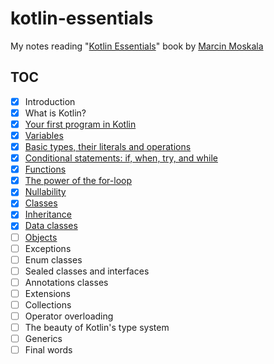 # kotlin-essentials

My notes reading "[Kotlin Essentials][book]" book by [Marcin Moskala][marcin]

## TOC

* [x] Introduction
* [x] What is Kotlin?
* [x] [Your first program in Kotlin](src/main/kotlin/ch03)
* [x] [Variables](src/main/kotlin/ch04)
* [x] [Basic types, their literals and operations](src/main/kotlin/ch05)
* [x] [Conditional statements: if, when, try, and while](src/main/kotlin/ch06)
* [x] [Functions](src/main/kotlin/ch07)
* [x] [The power of the for-loop](src/main/kotlin/ch08)
* [x] [Nullability](src/main/kotlin/ch09)
* [x] [Classes](src/main/kotlin/ch10)
* [x] [Inheritance](src/main/kotlin/ch11)
* [x] [Data classes](src/main/kotlin/ch12)
* [ ] [Objects](src/main/kotlin/ch13)
* [ ] Exceptions
* [ ] Enum classes
* [ ] Sealed classes and interfaces
* [ ] Annotations classes
* [ ] Extensions
* [ ] Collections
* [ ] Operator overloading
* [ ] The beauty of Kotlin's type system
* [ ] Generics
* [ ] Final words

[book]: https://www.goodreads.com/book/show/83171300-kotlin-essentials
[marcin]: https://www.linkedin.com/in/marcin-moskala/

